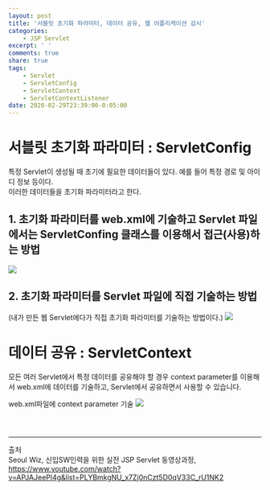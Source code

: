 ```yaml
---
layout: post
title: '서블릿 초기화 파라미터, 데이터 공유, 웹 어플리케이션 감시'
categories:
    - JSP Servlet
excerpt: ' '
comments: true
share: true
tags:
    - Servlet
    - ServletConfig
    - ServletContext
    - ServletContextListener
date: 2020-02-29T23:39:00-0:05:00
---
```


# 서블릿 초기화 파라미터 : ServletConfig

특정 Servlet이 생성될 때 초기에 필요한 데이터들이 있다. 예를 들어 특정 경로 및 아이디 정보 등이다.<br/>
이러한 데이터들을 초기화 파라미터라고 한다.

## 1. 초기화 파라미터를 web.xml에 기술하고 Servlet 파일에서는 ServletConfing 클래스를 이용해서 접근(사용)하는 방법

![](https://kimmy100b.github.io/assets/images/JSP/08-01.jpg)

## 2. 초기화 파라미터를 Servlet 파일에 직접 기술하는 방법

(내가 만든 웹 Servlet에다가 직접 초기화 파라미터를 기술하는 방법이다.)
![](https://kimmy100b.github.io/assets/images/JSP/08-02.jpg)

# 데이터 공유 : ServletContext

모든 여러 Servlet에서 특정 데이터를 공유해야 할 경우 context parameter를 이용해서 web.xml에 데이터를 기술하고, Servlet에서 공유하면서 사용할 수 있습니다.<br/>

web.xml파일에 context parameter 기술
![](https://kimmy100b.github.io/assets/images/JSP/08-03.jpg)
<br/><br/>

#

---

출처<br/>
Seoul Wiz, 신입SW인력을 위한 실전 JSP Servlet 동영상과정, https://www.youtube.com/watch?v=APJAJeePl4g&list=PLYBmkgNU_x7Zj0nCzt5D0qV33C_rU1NK2<br/>
